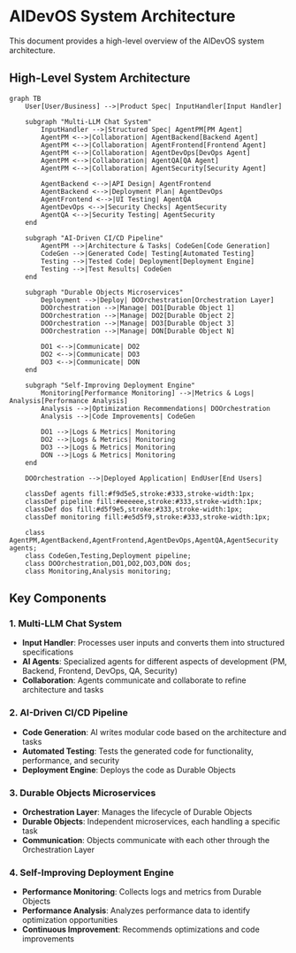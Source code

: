 # AIDevOS System Architecture

This document provides a high-level overview of the AIDevOS system architecture.

## High-Level System Architecture

```mermaid
graph TB
    User[User/Business] -->|Product Spec| InputHandler[Input Handler]
    
    subgraph "Multi-LLM Chat System"
        InputHandler -->|Structured Spec| AgentPM[PM Agent]
        AgentPM <-->|Collaboration| AgentBackend[Backend Agent]
        AgentPM <-->|Collaboration| AgentFrontend[Frontend Agent]
        AgentPM <-->|Collaboration| AgentDevOps[DevOps Agent]
        AgentPM <-->|Collaboration| AgentQA[QA Agent]
        AgentPM <-->|Collaboration| AgentSecurity[Security Agent]
        
        AgentBackend <-->|API Design| AgentFrontend
        AgentBackend <-->|Deployment Plan| AgentDevOps
        AgentFrontend <-->|UI Testing| AgentQA
        AgentDevOps <-->|Security Checks| AgentSecurity
        AgentQA <-->|Security Testing| AgentSecurity
    end
    
    subgraph "AI-Driven CI/CD Pipeline"
        AgentPM -->|Architecture & Tasks| CodeGen[Code Generation]
        CodeGen -->|Generated Code| Testing[Automated Testing]
        Testing -->|Tested Code| Deployment[Deployment Engine]
        Testing -->|Test Results| CodeGen
    end
    
    subgraph "Durable Objects Microservices"
        Deployment -->|Deploy| DOOrchestration[Orchestration Layer]
        DOOrchestration -->|Manage| DO1[Durable Object 1]
        DOOrchestration -->|Manage| DO2[Durable Object 2]
        DOOrchestration -->|Manage| DO3[Durable Object 3]
        DOOrchestration -->|Manage| DON[Durable Object N]
        
        DO1 <-->|Communicate| DO2
        DO2 <-->|Communicate| DO3
        DO3 <-->|Communicate| DON
    end
    
    subgraph "Self-Improving Deployment Engine"
        Monitoring[Performance Monitoring] -->|Metrics & Logs| Analysis[Performance Analysis]
        Analysis -->|Optimization Recommendations| DOOrchestration
        Analysis -->|Code Improvements| CodeGen
        
        DO1 -->|Logs & Metrics| Monitoring
        DO2 -->|Logs & Metrics| Monitoring
        DO3 -->|Logs & Metrics| Monitoring
        DON -->|Logs & Metrics| Monitoring
    end
    
    DOOrchestration -->|Deployed Application| EndUser[End Users]
    
    classDef agents fill:#f9d5e5,stroke:#333,stroke-width:1px;
    classDef pipeline fill:#eeeeee,stroke:#333,stroke-width:1px;
    classDef dos fill:#d5f9e5,stroke:#333,stroke-width:1px;
    classDef monitoring fill:#e5d5f9,stroke:#333,stroke-width:1px;
    
    class AgentPM,AgentBackend,AgentFrontend,AgentDevOps,AgentQA,AgentSecurity agents;
    class CodeGen,Testing,Deployment pipeline;
    class DOOrchestration,DO1,DO2,DO3,DON dos;
    class Monitoring,Analysis monitoring;
```

## Key Components

### 1. Multi-LLM Chat System
- **Input Handler**: Processes user inputs and converts them into structured specifications
- **AI Agents**: Specialized agents for different aspects of development (PM, Backend, Frontend, DevOps, QA, Security)
- **Collaboration**: Agents communicate and collaborate to refine architecture and tasks

### 2. AI-Driven CI/CD Pipeline
- **Code Generation**: AI writes modular code based on the architecture and tasks
- **Automated Testing**: Tests the generated code for functionality, performance, and security
- **Deployment Engine**: Deploys the code as Durable Objects

### 3. Durable Objects Microservices
- **Orchestration Layer**: Manages the lifecycle of Durable Objects
- **Durable Objects**: Independent microservices, each handling a specific task
- **Communication**: Objects communicate with each other through the Orchestration Layer

### 4. Self-Improving Deployment Engine
- **Performance Monitoring**: Collects logs and metrics from Durable Objects
- **Performance Analysis**: Analyzes performance data to identify optimization opportunities
- **Continuous Improvement**: Recommends optimizations and code improvements
